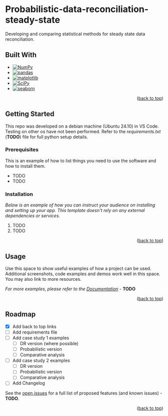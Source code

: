 <!--
*** In progress readme...
*** based on the template: https://github.com/othneildrew/Best-README-Template/blob/main/README.md?plain=1
-->

<!-- ABOUT THE PROJECT -->
# Probabilistic-data-reconciliation-steady-state
Developing and comparing statistical methods for steady state data reconciliation.

## Built With

* [![NumPy][NumPy.py]][numpy-url]
* [![pandas][pandas.py]][pandas-url]
* [![matplotlib][matplotlib.py]][seaborn-url]
* [![SciPy][SciPy.py]][scipy-url]
* [![seaborn][seaborn.py]][seaborn-url]

<p align="right">(<a href="#readme-top">back to top</a>)</p>

<!-- GETTING STARTED -->
## Getting Started

This repo was developed on a debian machine (Ubuntu 24.10) in VS Code. Testing on other os have not been performed. Refer to the *requirements.txt* (**TODO**) file for full python setup details.
<!--This is an example of how you may give instructions on setting up your project locally.
To get a local copy up and running follow these simple example steps-->

### Prerequisites

This is an example of how to list things you need to use the software and how to install them.
* TODO
* TODO

### Installation

_Below is an example of how you can instruct your audience on installing and setting up your app. This template doesn't rely on any external dependencies or services._

1. TODO
2. TODO

<p align="right">(<a href="#readme-top">back to top</a>)</p>

<!-- USAGE EXAMPLES -->
## Usage

Use this space to show useful examples of how a project can be used. Additional screenshots, code examples and demos work well in this space. You may also link to more resources.

_For more examples, please refer to the [Documentation](https://example.com)_ - **TODO**

<p align="right">(<a href="#readme-top">back to top</a>)</p>

<!-- ROADMAP -->
## Roadmap

- [x] Add back to top links
- [ ] Add requirements file
- [ ] Add case study 1 examples
    - [ ] DR version (where possible)
    - [ ] Probabilistic version
    - [ ] Comparative analysis
- [ ] Add case study 2 examples
    - [ ] DR version
    - [ ] Probabilistic version
    - [ ] Comparative analysis
- [ ] Add Changelog

See the [open issues](https://github.com/ErnstNnbr2/Probabilistic-data-reconciliation-steady-state/issues) for a full list of proposed features (and known issues) - **TODO**.

<p align="right">(<a href="#readme-top">back to top</a>)</p>


[NumPy.py]: https://img.shields.io/badge/NumPy-999999?style=for-the-badge&logo=numpy&logoColor=blue
[numpy-url]: https://numpy.org/
[pandas.py]: https://img.shields.io/badge/pandas-000066?style=for-the-badge&logo=pandas&logoColor=white
[pandas-url]: [https://pandas.pydata.org/]
[matplotlib.py]: https://img.shields.io/badge/matplotlib-558899?style=for-the-badge&logo=matplotlib&logoColor=lightblue
[matplotlib-url]: [https://matplotlib.org/]
[SciPy.py]: https://img.shields.io/badge/scipy-000000?style=for-the-badge&logo=scipy&logoColor=blue
[scipy-url]: https://scipy.org/
[seaborn.py]: https://img.shields.io/badge/seaborn-669999?style=for-the-badge&logo=seaborn&logoColor=lightblue
[seaborn-url]: [https://seaborn.pydata.org/]
